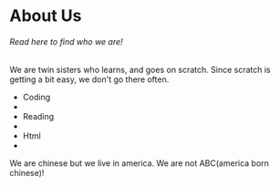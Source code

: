 
<html>
  <body>




    
<h1>About Us</h1>
<h6> Read here to find who we are! </h6>
    </head>
  <body> We are twin sisters who learns, and goes on scratch. Since scratch is getting a bit easy, we don't go there often.
  <ul><li> Coding<li>
      <li> Reading<li>
       <li>Html<li></ul>
  <p> We are chinese but we live in america. We are not ABC(america born chinese)!</p>

</body>
</html>




